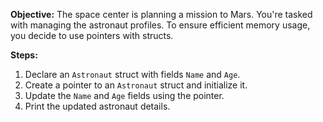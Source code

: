 **Objective:**
The space center is planning a mission to Mars. You're tasked with managing the astronaut profiles. To ensure efficient memory usage, you decide to use pointers with structs.

**Steps:**
1. Declare an `Astronaut` struct with fields `Name` and `Age`.
2. Create a pointer to an `Astronaut` struct and initialize it.
3. Update the `Name` and `Age` fields using the pointer.
4. Print the updated astronaut details.
